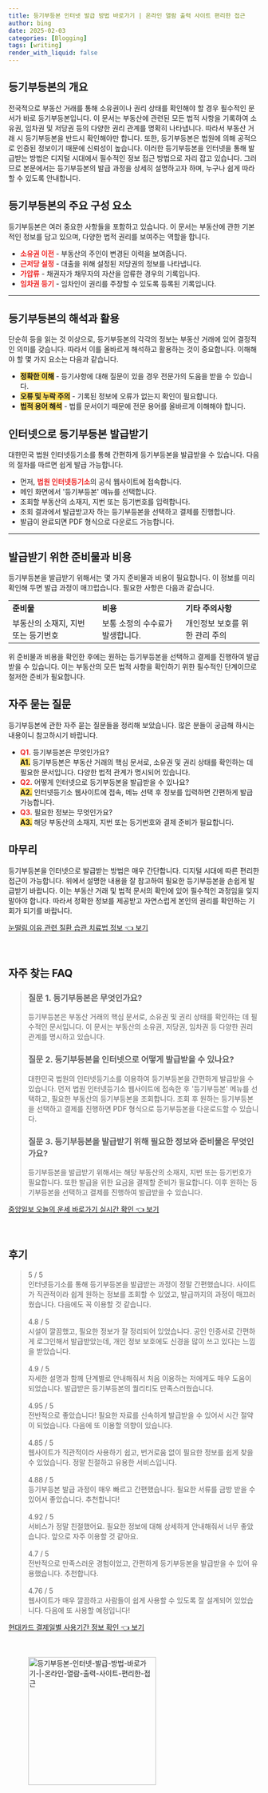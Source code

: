 ```yaml
---
title: 등기부등본 인터넷 발급 방법 바로가기 | 온라인 열람 출력 사이트 편리한 접근
author: bing
date: 2025-02-03
categories: [Blogging]
tags: [writing]
render_with_liquid: false
---
```



<h2 id='등기부등본의 개요'>등기부등본의 개요</h2>

<p>전국적으로 부동산 거래를 통해 소유권이나 권리 상태를 확인해야 할 경우 필수적인 문서가 바로 등기부등본입니다. 이 문서는 부동산에 관련된 모든 법적 사항을 기록하여 소유권, 임차권 및 저당권 등의 다양한 권리 관계를 명확히 나타냅니다. 따라서 부동산 거래 시 등기부등본을 반드시 확인해야만 합니다. 또한, 등기부등본은 법원에 의해 공적으로 인증된 정보이기 때문에 신뢰성이 높습니다. 이러한 등기부등본을 인터넷을 통해 발급받는 방법은 디지털 시대에서 필수적인 정보 접근 방법으로 자리 잡고 있습니다. 그러므로 본문에서는 등기부등본의 발급 과정을 상세히 설명하고자 하며, 누구나 쉽게 따라 할 수 있도록 안내합니다.</p>

<h2 id='등기부등본의 주요 구성 요소'>등기부등본의 주요 구성 요소</h2>

<p>등기부등본은 여러 중요한 사항들을 포함하고 있습니다. 이 문서는 부동산에 관한 기본적인 정보를 담고 있으며, 다양한 법적 권리를 보여주는 역할을 합니다.</p>

<ul>
    <li><b><span style="color: #ee2323;">소유권 이전</span></b> - 부동산의 주인이 변경된 이력을 보여줍니다.</li>
    <li><b><span style="color: #ee2323;">근저당 설정</span></b> - 대출을 위해 설정된 저당권의 정보를 나타냅니다.</li>
    <li><b><span style="color: #ee2323;">가압류</span></b> - 채권자가 채무자의 자산을 압류한 경우의 기록입니다.</li>
    <li><b><span style="color: #ee2323;">임차권 등기</span></b> - 임차인이 권리를 주장할 수 있도록 등록된 기록입니다.</li>
</ul>

<hr />

<h2 id='등기부등본의 해석과 활용'>등기부등본의 해석과 활용</h2>

<p>단순히 등을 읽는 것 이상으로, 등기부등본의 각각의 정보는 부동산 거래에 있어 결정적인 의미를 갖습니다. 따라서 이를 올바르게 해석하고 활용하는 것이 중요합니다. 이해해야 할 몇 가지 요소는 다음과 같습니다.</p>

<ul>
    <li><b><span style="background-color: #ffe066;">정확한 이해</span></b> - 등기사항에 대해 질문이 있을 경우 전문가의 도움을 받을 수 있습니다.</li>
    <li><b><span style="background-color: #ffe066;">오류 및 누락 주의</span></b> - 기록된 정보에 오류가 없는지 확인이 필요합니다.</li>
    <li><b><span style="background-color: #ffe066;">법적 용어 해석</span></b> - 법률 문서이기 때문에 전문 용어를 올바르게 이해해야 합니다.</li>
</ul>

<h2 id='인터넷으로 등기부등본 발급받기'>인터넷으로 등기부등본 발급받기</h2>

<p>대한민국 법원 인터넷등기소를 통해 간편하게 등기부등본을 발급받을 수 있습니다. 다음의 절차를 따르면 쉽게 발급 가능합니다.</p>

<ul>
    <li>먼저, <b><span style="color: #ee2323;">법원 인터넷등기소</span></b>의 공식 웹사이트에 접속합니다.</li>
    <li>메인 화면에서 '등기부등본' 메뉴를 선택합니다.</li>
    <li>조회할 부동산의 소재지, 지번 또는 등기번호를 입력합니다.</li>
    <li>조회 결과에서 발급받고자 하는 등기부등본을 선택하고 결제를 진행합니다.</li>
    <li>발급이 완료되면 PDF 형식으로 다운로드 가능합니다.</li>
</ul>

<hr />

<h2 id='발급받기 위한 준비물과 비용'>발급받기 위한 준비물과 비용</h2>

<p>등기부등본을 발급받기 위해서는 몇 가지 준비물과 비용이 필요합니다. 이 정보를 미리 확인해 두면 발급 과정이 매끄럽습니다. 필요한 사항은 다음과 같습니다.</p>

<table>
    <tr>
        <td><b>준비물</b></td>
        <td><b>비용</b></td>
        <td><b>기타 주의사항</b></td>
    </tr>
    <tr>
        <td>부동산의 소재지, 지번 또는 등기번호</td>
        <td>보통 소정의 수수료가 발생합니다.</td>
        <td>개인정보 보호를 위한 관리 주의</td>
    </tr>
</table>

<p>위 준비물과 비용을 확인한 후에는 원하는 등기부등본을 선택하고 결제를 진행하여 발급받을 수 있습니다. 이는 부동산의 모든 법적 사항을 확인하기 위한 필수적인 단계이므로 철저한 준비가 필요합니다.</p>

<h2 id='자주 묻는 질문'>자주 묻는 질문</h2>

<p>등기부등본에 관한 자주 묻는 질문들을 정리해 보았습니다. 많은 분들이 궁금해 하시는 내용이니 참고하시기 바랍니다.</p>

<ul>
    <li><b><span style="color: #ee2323;">Q1.</span></b> 등기부등본은 무엇인가요?<br><b><span style="background-color: #ffe066;">A1.</span></b> 등기부등본은 부동산 거래의 핵심 문서로, 소유권 및 권리 상태를 확인하는 데 필요한 문서입니다. 다양한 법적 관계가 명시되어 있습니다.</li>
    <li><b><span style="color: #ee2323;">Q2.</span></b> 어떻게 인터넷으로 등기부등본을 발급받을 수 있나요?<br><b><span style="background-color: #ffe066;">A2.</span></b> 인터넷등기소 웹사이트에 접속, 메뉴 선택 후 정보를 입력하면 간편하게 발급 가능합니다.</li>
    <li><b><span style="color: #ee2323;">Q3.</span></b> 필요한 정보는 무엇인가요?<br><b><span style="background-color: #ffe066;">A3.</span></b> 해당 부동산의 소재지, 지번 또는 등기번호와 결제 준비가 필요합니다.</li>
</ul>

<h2 id='마무리'>마무리</h2>

<p>등기부등본을 인터넷으로 발급받는 방법은 매우 간단합니다. 디지털 시대에 따른 편리한 접근이 가능합니다. 위에서 설명한 내용을 잘 참고하여 필요한 등기부등본을 손쉽게 발급받기 바랍니다. 이는 부동산 거래 및 법적 문서의 확인에 있어 필수적인 과정임을 잊지 말아야 합니다. 따라서 정확한 정보를 제공받고 자연스럽게 본인의 권리를 확인하는 기회가 되기를 바랍니다.</p>


<p><a class="click-button" title="눈떨림 이유 관련 질환 습관 치료법 정보" href="https://aptwhite.github.io/posts/%EB%88%88%EB%96%A8%EB%A6%BC-%EC%9D%B4%EC%9C%A0-%EA%B4%80%EB%A0%A8-%EC%A7%88%ED%99%98-%EC%8A%B5%EA%B4%80-%EC%B9%98%EB%A3%8C%EB%B2%95-%EC%A0%95%EB%B3%B4/" rel="dofollow">눈떨림 이유 관련 질환 습관 치료법 정보 👈 보기</a></p><br>
<h2 id='자주_찾는_FAQ'>자주 찾는 FAQ</h2>
<div itemscope="" itemtype="https://schema.org/FAQPage"> 
<blockquote> 
<div itemscope="" itemprop="mainEntity" itemtype="https://schema.org/Question"> 
<h3 itemprop="name">질문 1. 등기부등본은 무엇인가요?</h3> 
<div itemscope="" itemprop="acceptedAnswer" itemtype="https://schema.org/Answer"> 
<span itemprop="text"> 
<p>등기부등본은 부동산 거래의 핵심 문서로, 소유권 및 권리 상태를 확인하는 데 필수적인 문서입니다. 이 문서는 부동산의 소유권, 저당권, 임차권 등 다양한 권리 관계를 명시하고 있습니다.</p> 
</span> 
</div> 
</div> 

<div itemscope="" itemprop="mainEntity" itemtype="https://schema.org/Question"> 
<h3 itemprop="name">질문 2. 등기부등본을 인터넷으로 어떻게 발급받을 수 있나요?</h3> 
<div itemscope="" itemprop="acceptedAnswer" itemtype="https://schema.org/Answer"> 
<span itemprop="text"> 
<p>대한민국 법원의 인터넷등기소를 이용하여 등기부등본을 간편하게 발급받을 수 있습니다. 먼저 법원 인터넷등기소 웹사이트에 접속한 후 '등기부등본' 메뉴를 선택하고, 필요한 부동산의 등기부등본을 조회합니다. 조회 후 원하는 등기부등본을 선택하고 결제를 진행하면 PDF 형식으로 등기부등본을 다운로드할 수 있습니다.</p> 
</span> 
</div> 
</div> 

<div itemscope="" itemprop="mainEntity" itemtype="https://schema.org/Question"> 
<h3 itemprop="name">질문 3. 등기부등본을 발급받기 위해 필요한 정보와 준비물은 무엇인가요?</h3> 
<div itemscope="" itemprop="acceptedAnswer" itemtype="https://schema.org/Answer"> 
<span itemprop="text"> 
<p>등기부등본을 발급받기 위해서는 해당 부동산의 소재지, 지번 또는 등기번호가 필요합니다. 또한 발급을 위한 요금을 결제할 준비가 필요합니다. 이후 원하는 등기부등본을 선택하고 결제를 진행하여 발급받을 수 있습니다.</p> 
</span> 
</div> 
</div> 
</blockquote> 
</div>
<p><a class="click-button" title="중앙일보 오늘의 운세 바로가기 실시간 확인" href="https://aptwhite.github.io/posts/%EC%A4%91%EC%95%99%EC%9D%BC%EB%B3%B4-%EC%98%A4%EB%8A%98%EC%9D%98-%EC%9A%B4%EC%84%B8-%EB%B0%94%EB%A1%9C%EA%B0%80%EA%B8%B0-%EC%8B%A4%EC%8B%9C%EA%B0%84-%ED%99%95%EC%9D%B8/" rel="dofollow">중앙일보 오늘의 운세 바로가기 실시간 확인 👈 보기</a></p><br>
<h2 id='후기'>후기</h2>
<div itemscope itemtype="https://schema.org/Product">
  <blockquote>
  <div itemprop="review" itemscope itemtype="https://schema.org/Review">
      <div itemprop="reviewRating" itemscope itemtype="https://schema.org/Rating"> <span itemprop="ratingValue">5</span> / <span itemprop="bestRating">5</span> </div>
      <span itemprop="reviewBody">인터넷등기소를 통해 등기부등본을 발급받는 과정이 정말 간편했습니다. 사이트가 직관적이라 쉽게 원하는 정보를 조회할 수 있었고, 발급까지의 과정이 매끄러웠습니다. 다음에도 꼭 이용할 것 같습니다.</span>
  </div>
  <br>
  <div itemprop="review" itemscope itemtype="https://schema.org/Review">
      <div itemprop="reviewRating" itemscope itemtype="https://schema.org/Rating"> <span itemprop="ratingValue">4.8</span> / <span itemprop="bestRating">5</span> </div>
      <span itemprop="reviewBody">시설이 깔끔했고, 필요한 정보가 잘 정리되어 있었습니다. 공인 인증서로 간편하게 로그인해서 발급받았는데, 개인 정보 보호에도 신경을 많이 쓰고 있다는 느낌을 받았습니다.</span>
  </div>
  <br>
  <div itemprop="review" itemscope itemtype="https://schema.org/Review">
      <div itemprop="reviewRating" itemscope itemtype="https://schema.org/Rating"> <span itemprop="ratingValue">4.9</span> / <span itemprop="bestRating">5</span> </div>
      <span itemprop="reviewBody">자세한 설명과 함께 단계별로 안내해줘서 처음 이용하는 저에게도 매우 도움이 되었습니다. 발급받은 등기부등본의 퀄리티도 만족스러웠습니다.</span>
  </div>
  <br>
  <div itemprop="review" itemscope itemtype="https://schema.org/Review">
      <div itemprop="reviewRating" itemscope itemtype="https://schema.org/Rating"> <span itemprop="ratingValue">4.95</span> / <span itemprop="bestRating">5</span> </div>
      <span itemprop="reviewBody">전반적으로 좋았습니다! 필요한 자료를 신속하게 발급받을 수 있어서 시간 절약이 되었습니다. 다음에 또 이용할 의향이 있습니다.</span>
  </div>
  <br>
  <div itemprop="review" itemscope itemtype="https://schema.org/Review">
      <div itemprop="reviewRating" itemscope itemtype="https://schema.org/Rating"> <span itemprop="ratingValue">4.85</span> / <span itemprop="bestRating">5</span> </div>
      <span itemprop="reviewBody">웹사이트가 직관적이라 사용하기 쉽고, 번거로움 없이 필요한 정보를 쉽게 찾을 수 있었습니다. 정말 친절하고 유용한 서비스입니다.</span>
  </div>
  <br>
  <div itemprop="review" itemscope itemtype="https://schema.org/Review">
      <div itemprop="reviewRating" itemscope itemtype="https://schema.org/Rating"> <span itemprop="ratingValue">4.88</span> / <span itemprop="bestRating">5</span> </div>
      <span itemprop="reviewBody">등기부등본 발급 과정이 매우 빠르고 간편했습니다. 필요한 서류를 금방 받을 수 있어서 좋았습니다. 추천합니다!</span>
  </div>
  <br>
  <div itemprop="review" itemscope itemtype="https://schema.org/Review">
      <div itemprop="reviewRating" itemscope itemtype="https://schema.org/Rating"> <span itemprop="ratingValue">4.92</span> / <span itemprop="bestRating">5</span> </div>
      <span itemprop="reviewBody">서비스가 정말 친절했어요. 필요한 정보에 대해 상세하게 안내해줘서 너무 좋았습니다. 앞으로 자주 이용할 것 같아요.</span>
  </div>
  <br>
  <div itemprop="review" itemscope itemtype="https://schema.org/Review">
      <div itemprop="reviewRating" itemscope itemtype="https://schema.org/Rating"> <span itemprop="ratingValue">4.7</span> / <span itemprop="bestRating">5</span> </div>
      <span itemprop="reviewBody">전반적으로 만족스러운 경험이었고, 간편하게 등기부등본을 발급받을 수 있어 유용했습니다. 추천합니다.</span>
  </div>
  <br>
  <div itemprop="review" itemscope itemtype="https://schema.org/Review">
      <div itemprop="reviewRating" itemscope itemtype="https://schema.org/Rating"> <span itemprop="ratingValue">4.76</span> / <span itemprop="bestRating">5</span> </div>
      <span itemprop="reviewBody">웹사이트가 매우 깔끔하고 사람들이 쉽게 사용할 수 있도록 잘 설계되어 있었습니다. 다음에 또 사용할 예정입니다!</span>
  </div>
  </blockquote>
</div>
<p><a class="click-button" title="현대카드 결제일별 사용기간 정보 확인" href="https://aptwhite.github.io/posts/%ED%98%84%EB%8C%80%EC%B9%B4%EB%93%9C-%EA%B2%B0%EC%A0%9C%EC%9D%BC%EB%B3%84-%EC%82%AC%EC%9A%A9%EA%B8%B0%EA%B0%84-%EC%A0%95%EB%B3%B4-%ED%99%95%EC%9D%B8/" rel="dofollow">현대카드 결제일별 사용기간 정보 확인 👈 보기</a></p><br>
<figure class="image"><img src="https://aptwhite.github.io/assets/img/thumbnail/등기부등본-인터넷-발급-방법-바로가기-|-온라인-열람-출력-사이트-편리한-접근.webp" alt="등기부등본-인터넷-발급-방법-바로가기-|-온라인-열람-출력-사이트-편리한-접근" width="256" height="256"></figure>